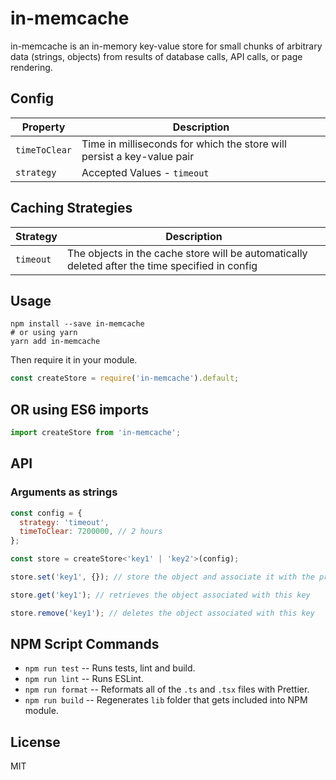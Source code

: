 # in-memcache

in-memcache is an in-memory key-value store for small chunks of arbitrary data (strings, objects) from results of database calls, API calls, or page rendering.


## Config

| Property        | Description                                                             |
| --------------- | ----------------------------------------------------------------------- |
| `timeToClear`   | Time in milliseconds for which the store will persist a key-value pair  |
| `strategy`      | Accepted Values - `timeout`                                             |


## Caching Strategies

| Strategy        | Description                                                                                     |
| --------------- | ----------------------------------------------------------------------------------------------- |
| `timeout`       | The objects in the cache store will be automatically deleted after the time specified in config |


## Usage

```shell
npm install --save in-memcache
# or using yarn
yarn add in-memcache
```

Then require it in your module.

```javascript
const createStore = require('in-memcache').default;
```

## OR using ES6 imports

```javascript
import createStore from 'in-memcache';
```

## API

### Arguments as strings

```javascript
const config = {
  strategy: 'timeout',
  timeToClear: 7200000, // 2 hours
};

const store = createStore<'key1' | 'key2'>(config);

store.set('key1', {}); // store the object and associate it with the provided key

store.get('key1'); // retrieves the object associated with this key

store.remove('key1'); // deletes the object associated with this key
```

## NPM Script Commands

* `npm run test` -- Runs tests, lint and build.
* `npm run lint` -- Runs ESLint.
* `npm run format` -- Reformats all of the `.ts` and `.tsx` files with Prettier.
* `npm run build` -- Regenerates `lib` folder that gets included into NPM module.

## License

MIT

